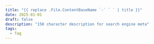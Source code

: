 ```yaml
---
title: "{{ replace .File.ContentBaseName `-` ` ` | title }}"
date: 2025-01-01
draft: false
description: "150 character description for search engine meta"
tags:
  - Tag
---
```

